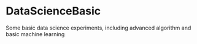 # DataScienceBasic
Some basic data science experiments, including advanced algorithm and basic machine learning

